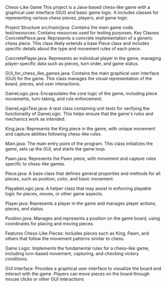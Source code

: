 Chess-Like Game
This project is a Java-based chess-like game with a graphical user interface (GUI) and basic game logic. It includes classes for representing various chess pieces, players, and game logic.

Project Structure
src/main/java: Contains the main game code.
test/resources: Contains resources used for testing purposes.
Key Classes
ConcretePiece.java: Represents a concrete implementation of a generic chess piece. This class likely extends a base Piece class and includes specific details about the type and movement rules of each piece.

ConcretePlayer.java: Represents an individual player in the game, managing player-specific data such as pieces, turn order, and game status.

GUI_for_chess_like_games.java: Contains the main graphical user interface (GUI) for the game. This class manages the visual representation of the board, pieces, and user interactions.

GameLogic.java: Encapsulates the core logic of the game, including piece movements, turn-taking, and rule enforcement.

GameLogicTest.java: A test class containing unit tests for verifying the functionality of GameLogic. This helps ensure that the game's rules and mechanics work as intended.

King.java: Represents the King piece in the game, with unique movement and capture abilities following chess-like rules.

Main.java: The main entry point of the program. This class initializes the game, sets up the GUI, and starts the game loop.

Pawn.java: Represents the Pawn piece, with movement and capture rules specific to chess-like games.

Piece.java: A base class that defines general properties and methods for all pieces, such as position, color, and basic movement.

PlayableLogic.java: A helper class that may assist in enforcing playable logic for pieces, moves, or other game aspects.

Player.java: Represents a player in the game and manages player actions, pieces, and status.

Position.java: Manages and represents a position on the game board, using coordinates for placing and moving pieces.

Features
Chess-Like Pieces: Includes pieces such as King, Pawn, and others that follow the movement patterns similar to chess.

Game Logic: Implements the fundamental rules for a chess-like game, including turn-based movement, capturing, and checking victory conditions.

GUI Interface: Provides a graphical user interface to visualize the board and interact with the game. Players can move pieces on the board through mouse clicks or other GUI interactions
